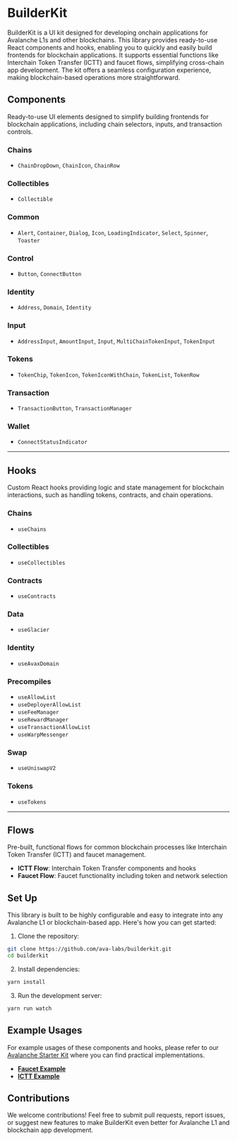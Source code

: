# BuilderKit
BuilderKit is a UI kit designed for developing onchain applications for Avalanche L1s and other blockchains. This library provides ready-to-use React components and hooks, enabling you to quickly and easily build frontends for blockchain applications. It supports essential functions like Interchain Token Transfer (ICTT) and faucet flows, simplifying cross-chain app development. The kit offers a seamless configuration experience, making blockchain-based operations more straightforward.

## Components
Ready-to-use UI elements designed to simplify building frontends for blockchain applications, including chain selectors, inputs, and transaction controls.

### Chains
- `ChainDropDown`, `ChainIcon`, `ChainRow`
### Collectibles
- `Collectible`
### Common
- `Alert`, `Container`, `Dialog`, `Icon`, `LoadingIndicator`, `Select`, `Spinner`, `Toaster`
### Control
- `Button`, `ConnectButton`
### Identity
- `Address`, `Domain`, `Identity`
### Input
- `AddressInput`, `AmountInput`, `Input`, `MultiChainTokenInput`, `TokenInput`
### Tokens
- `TokenChip`, `TokenIcon`, `TokenIconWithChain`, `TokenList`, `TokenRow`
### Transaction
- `TransactionButton`, `TransactionManager`
### Wallet
- `ConnectStatusIndicator`

---

## Hooks
Custom React hooks providing logic and state management for blockchain interactions, such as handling tokens, contracts, and chain operations.

### Chains
- `useChains`
### Collectibles
- `useCollectibles`
### Contracts
- `useContracts`
### Data
- `useGlacier`
### Identity
- `useAvaxDomain`
### Precompiles
- `useAllowList`
- `useDeployerAllowList`
- `useFeeManager`
- `useRewardManager`
- `useTransactionAllowList`
- `useWarpMessenger`
### Swap
- `useUniswapV2`
### Tokens
- `useTokens`

---

## Flows
Pre-built, functional flows for common blockchain processes like Interchain Token Transfer (ICTT) and faucet management.
- **ICTT Flow**: Interchain Token Transfer components and hooks
- **Faucet Flow**: Faucet functionality including token and network selection

## Set Up
This library is built to be highly configurable and easy to integrate into any Avalanche L1 or blockchain-based app. Here's how you can get started:

1. Clone the repository:
```bash
git clone https://github.com/ava-labs/builderkit.git
cd builderkit
```
2. Install dependencies:
```bash
yarn install
```
3. Run the development server:
```bash
yarn run watch
```

## Example Usages
For example usages of these components and hooks, please refer to our [Avalanche Starter Kit](https://github.com/ava-labs/avalanche-starter-kit) where you can find practical implementations.
- [**Faucet Example**](https://github.com/ava-labs/avalanche-starter-kit/tree/main/web-apps/src/app/faucet) 
- [**ICTT Example**](https://github.com/ava-labs/avalanche-starter-kit/tree/main/web-apps/src/app/ictt) 

## Contributions
We welcome contributions! Feel free to submit pull requests, report issues, or suggest new features to make BuilderKit even better for Avalanche L1 and blockchain app development. 